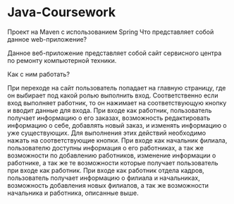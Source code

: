 # Java-Coursework
Проект на Maven с использованием Spring
Что представляет собой данное web-приложение?

Данное веб-приложение представляет собой сайт сервисного центра по ремонту компьютерной техники.

Как с ним работать?

При переходе на сайт пользователь попадает на главную страницу, где он выбирает под какой ролью выполнить вход. Соответственно если вход выполняет работник, то он нажимает на соответствующую кнопку и вводит данные для входа. 
  При входе как работник, пользователь получает информацию о его заказах, возможность редактировать информацию о себе, добавлять новый заказ, и изменять информацию о уже существующих. Для выполнения этих действий необходимо нажать на соответствующие кнопки.
	При входе как начальник филиала, пользователю доступны информация о его работниках, а так же возможности по добавлению работников, изменение информации о работнике, а так же те возможности которые получает пользователь при входе как работник.
	При входе как работник отдела кадров, пользователь получает информацию о филиала и начальниках, возможность добавления новых филиалов, а так же возможности начальника и работника, описанные выше.
